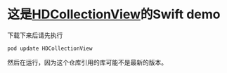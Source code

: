 # 这是[HDCollectionView](https://github.com/donggelaile/HDCollectionView)的Swift demo

下载下来后请先执行
```
pod update HDCollectionView 
```
然后在运行，因为这个仓库引用的库可能不是最新的版本。